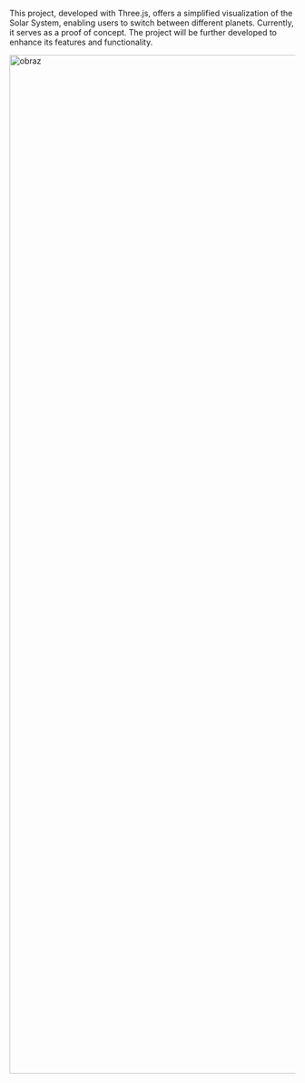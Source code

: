 This project, developed with Three.js, offers a simplified visualization of the Solar System, enabling users to switch between different planets. Currently, it serves as a proof of concept. The project will be further developed to enhance its features and functionality.


<img width="1791" alt="obraz" src="https://github.com/wkedzierawski/Solar-system-3D/assets/171347609/4da4f35a-1825-43ea-9998-cf76e7a3e95b">
